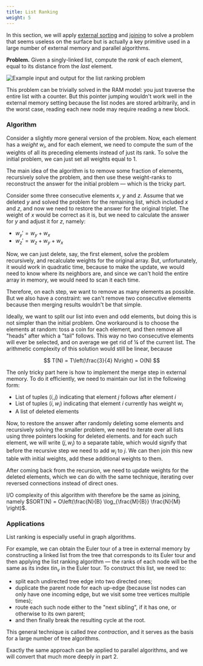 ```yaml
---
title: List Ranking
weight: 5
---
```


In this section, we will apply [external sorting](../sorting) and [joining](../sorting#joining) to solve a problem that seems useless on the surface but is actually a key primitive used in a large number of external memory and parallel algorithms.

**Problem.** Given a singly-linked list, compute the *rank* of each element, equal to its distance from the *last* element.

![Example input and output for the list ranking problem](../img/list-ranking.png)

This problem can be trivially solved in the RAM model: you just traverse the entire list with a counter. But this pointer jumping wouldn't work well in the external memory setting because the list nodes are stored arbitrarily, and in the worst case, reading each new node may require reading a new block.

### Algorithm

Consider a slightly more general version of the problem. Now, each element has a *weight* $w_i$, and for each element, we need to compute the sum of the weights of all its preceding elements instead of just its rank. To solve the initial problem, we can just set all weights equal to 1.

The main idea of the algorithm is to remove some fraction of elements, recursively solve the problem, and then use these weight-ranks to reconstruct the answer for the initial problem — which is the tricky part.

Consider some three consecutive elements $x$, $y$ and $z$. Assume that we deleted $y$ and solved the problem for the remaining list, which included $x$ and $z$, and now we need to restore the answer for the original triplet. The weight of $x$ would be correct as it is, but we need to calculate the answer for $y$ and adjust it for $z$, namely:

- $w_y' = w_y + w_x$
- $w_z' = w_z + w_y + w_x$

Now, we can just delete, say, the first element, solve the problem recursively, and recalculate weights for the original array. But, unfortunately, it would work in quadratic time, because to make the update, we would need to know where its neighbors are, and since we can't hold the entire array in memory, we would need to scan it each time.

Therefore, on each step, we want to remove as many elements as possible. But we also have a constraint: we can't remove two consecutive elements because then merging results wouldn't be that simple.

Ideally, we want to split our list into even and odd elements, but doing this is not simpler than the initial problem. One workaround is to choose the elements at random: toss a coin for each element, and then remove all "heads" after which a "tail" follows. This way no two consecutive elements will ever be selected, and on average we get rid of ¼ of the current list. The arithmetic complexity of this solution would still be linear, because

$$
T(N) = T\left(\frac{3}{4} N\right) = O(N)
$$

The only tricky part here is how to implement the merge step in external memory. To do it efficiently, we need to maintain our list in the following form:

- List of tuples $(i, j)$ indicating that element $j$ follows after element $i$
- List of tuples $(i, w_i)$ indicating that element $i$ currently has weight $w_i$
- A list of deleted elements

Now, to restore the answer after randomly deleting some elements and recursively solving the smaller problem, we need to iterate over all lists using three pointers looking for deleted elements. and for each such element, we will write $(j, w_i)$ to a separate table, which would signify that before the recursive step we need to add $w_i$ to $j$. We can then join this new table with initial weights, add these additional weights to them.

After coming back from the recursion, we need to update weights for the deleted elements, which we can do with the same technique, iterating over reversed connections instead of direct ones.

I/O complexity of this algorithm with therefore be the same as joining, namely $SORT(N) = O\left(\frac{N}{B} \log_{\frac{M}{B}} \frac{N}{M} \right)$.

### Applications

List ranking is especially useful in graph algorithms.

For example, we can obtain the Euler tour of a tree in external memory by constructing a linked list from the tree that corresponds to its Euler tour and then applying the list ranking algorithm — the ranks of each node will be the same as its index $tin_v$ in the Euler tour. To construct this list, we need to:

- split each undirected tree edge into two directed ones;
- duplicate the parent node for each up-edge (because list nodes can only have one incoming edge, but we visit some tree vertices multiple times);
- route each such node either to the "next sibling", if it has one, or otherwise to its own parent;
- and then finally break the resulting cycle at the root.

This general technique is called *tree contraction*, and it serves as the basis for a large number of tree algorithms.

Exactly the same approach can be applied to parallel algorithms, and we will convert that much more deeply in part 2.
